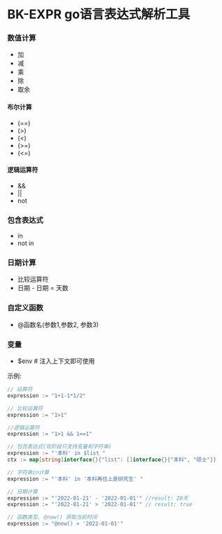 # BK-EXPR go语言表达式解析工具

### 数值计算

- 加
- 减
- 乘
- 除
- 取余

#### 布尔计算

- (==)
- (>)
- (<)
- (>=)
- (<=)

#### 逻辑运算符

- &&
- ||
- not

### 包含表达式

- in
- not in

### 日期计算

- 比较运算符
- 日期 - 日期 = 天数

### 自定义函数

- @函数名(参数1,参数2, 参数3)

### 变量

- $env # 注入上下文即可使用

示例:

```go
// 运算符
expression := "1+1-1*1/2"

// 比较运算符
expression := "1>1"

//逻辑运算符
expression := "1>1 && 1==1"

// 包含表达式(现阶段只支持变量和字符串)
expression := "'本科' in $list "
ctx := map[string]interface{}{"list": []interface{}{"本科", "硕士"}}

// 字符串in计算
expression := "'本科' in '本科再往上是研究生' "

// 日期计算
expression := "'2022-01-21' - '2022-01-01'" //result: 20天
expression := "'2022-01-21' > '2022-01-01'" // result: true

// 函数类型, @now() 获取当前时间
expression := "@now() > '2022-01-01'"
```

